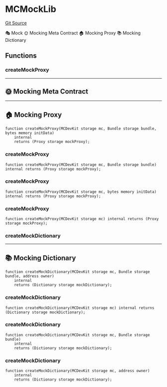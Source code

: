 # MCMockLib
[Git Source](https://github.com/metacontract/mc/blob/0cf91165f9ec2cbeeba800a4baf4e81e2df5c3bb/src/devkit/utils/global/MCMockLib.sol)

🎭 Mock
🌞 Mocking Meta Contract
🏠 Mocking Proxy
📚 Mocking Dictionary


## Functions
### createMockProxy

-----------------------------
🌞 Mocking Meta Contract
-------------------------------
---------------------
🏠 Mocking Proxy
-----------------------


```solidity
function createMockProxy(MCDevKit storage mc, Bundle storage bundle, bytes memory initData)
    internal
    returns (Proxy storage mockProxy);
```

### createMockProxy


```solidity
function createMockProxy(MCDevKit storage mc, Bundle storage bundle) internal returns (Proxy storage mockProxy);
```

### createMockProxy


```solidity
function createMockProxy(MCDevKit storage mc, bytes memory initData) internal returns (Proxy storage mockProxy);
```

### createMockProxy


```solidity
function createMockProxy(MCDevKit storage mc) internal returns (Proxy storage mockProxy);
```

### createMockDictionary

-------------------------
📚 Mocking Dictionary
---------------------------


```solidity
function createMockDictionary(MCDevKit storage mc, Bundle storage bundle, address owner)
    internal
    returns (Dictionary storage mockDictionary);
```

### createMockDictionary


```solidity
function createMockDictionary(MCDevKit storage mc) internal returns (Dictionary storage mockDictionary);
```

### createMockDictionary


```solidity
function createMockDictionary(MCDevKit storage mc, Bundle storage bundle)
    internal
    returns (Dictionary storage mockDictionary);
```

### createMockDictionary


```solidity
function createMockDictionary(MCDevKit storage mc, address owner)
    internal
    returns (Dictionary storage mockDictionary);
```

